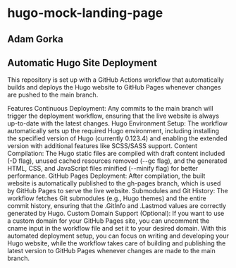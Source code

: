 # hugo-mock-landing-page

## Adam Gorka


## Automatic Hugo Site Deployment
This repository is set up with a GitHub Actions workflow that automatically builds and deploys the Hugo website to GitHub Pages whenever changes are pushed to the main branch.

Features
Continuous Deployment: Any commits to the main branch will trigger the deployment workflow, ensuring that the live website is always up-to-date with the latest changes.
Hugo Environment Setup: The workflow automatically sets up the required Hugo environment, including installing the specified version of Hugo (currently 0.123.4) and enabling the extended version with additional features like SCSS/SASS support.
Content Compilation: The Hugo static files are compiled with draft content included (-D flag), unused cached resources removed (--gc flag), and the generated HTML, CSS, and JavaScript files minified (--minify flag) for better performance.
GitHub Pages Deployment: After compilation, the built website is automatically published to the gh-pages branch, which is used by GitHub Pages to serve the live website.
Submodules and Git History: The workflow fetches Git submodules (e.g., Hugo themes) and the entire commit history, ensuring that the .GitInfo and .Lastmod values are correctly generated by Hugo.
Custom Domain Support (Optional): If you want to use a custom domain for your GitHub Pages site, you can uncomment the cname input in the workflow file and set it to your desired domain.
With this automated deployment setup, you can focus on writing and developing your Hugo website, while the workflow takes care of building and publishing the latest version to GitHub Pages whenever changes are made to the main branch.
